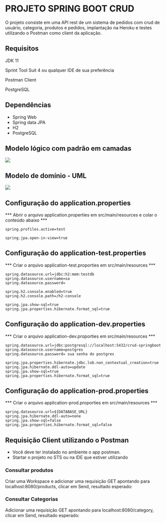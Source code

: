 # PROJETO SPRING BOOT CRUD

O projeto consiste em uma API rest de um sistema de pedidos com crud de usuário, categoria, produtos e pedidos, implantação na Heroku e testes utilizando o Postman como client da aplicação.



## Requisitos

JDK 11

Sprint Tool Suit 4 ou qualquer IDE de sua preferência

Postman Client

PostgreSQL



## Dependências

- Spring Web
- Spring data JPA
- H2 
- PostgreSQL





## Modelo lógico com padrão em camadas

![](C:\temp\ws-springboot\imagens\modelo-logico-camadas.PNG)

## Modelo de domínio - UML

![](C:\temp\ws-springboot\imagens\modelo-dominio.PNG)



## Configuração do application.properties

*** Abrir o arquivo application.properties em src/main/resources  e colar o conteúdo abaixo ***

```
spring.profiles.active=test

spring.jpa.open-in-view=true
```



## Configuração do application-test.properties

*** Criar o arquivo application-test.proporties em src/main/resources ***

```
spring.datasource.url=jdbc:h2:mem:testdb
spring.datasource.username=sa
spring.datasource.password=

spring.h2.console.enabled=true
spring.h2.console.path=/h2-console

spring.jpa.show-sql=true
spring.jpa.properties.hibernate.format_sql=true
```

## Configuração do application-dev.properties

*** Criar o arquivo application-dev.proporties em src/main/resources ***

```
spring.datasource.url=jdbc:postgresql://localhost:5432/crud-springboot
spring.datasource.username=postgres
spring.datasource.password= sua senha do postgres

spring.jpa.properties.hibernate.jdbc.lob.non_contextual_creation=true
spring.jpa.hibernate.ddl-auto=update
spring.jpa.show-sql=true
spring.jpa.properties.hibernate.format_sql=true
```



## Configuração do application-prod.properties

*** Criar o arquivo application-prod.proporties em src/main/resources ***

```
spring.datasource.url=${DATABASE_URL}
spring.jpa.hibernate.ddl-auto=none
spring.jpa.show-sql=false
spring.jpa.properties.hibernate.format_sql=false
```



## Requisição Client utilizando o Postman

- Você deve ter instalado no ambiente o app postman.
- Startar o projeto no STS ou na IDE que estiver utilizando

### Consultar produtos

Criar uma Workspace e adicionar uma requisição GET apontando para localhost:8080/products, clicar em Send, resultado esperado:



### Consultar Categorias

Adicionar uma requisição GET apontando para localhost:8080/category, clicar em Send, resultado esperado:
